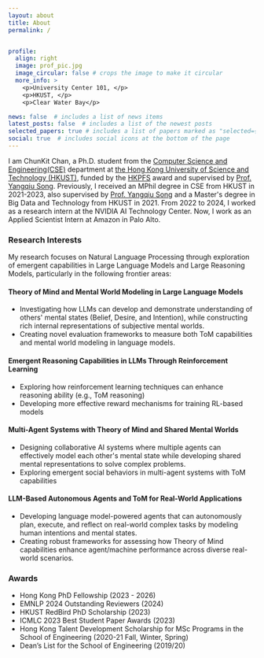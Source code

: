 ```yaml
---
layout: about
title: About
permalink: /


profile:
  align: right
  image: prof_pic.jpg
  image_circular: false # crops the image to make it circular
  more_info: >
    <p>University Center 101, </p>
    <p>HKUST, </p>
    <p>Clear Water Bay</p>

news: false  # includes a list of news items
latest_posts: false  # includes a list of the newest posts
selected_papers: true # includes a list of papers marked as "selected={true}"
social: true  # includes social icons at the bottom of the page
---
```


I am ChunKit Chan, a Ph.D. student from the [Computer Science and Engineering(CSE)](https://cse.hkust.edu.hk/) department at [the Hong Kong University of Science and Technology (HKUST)](https://hkust.edu.hk/zh-hant), funded by the [HKPFS](https://fytgs.hkust.edu.hk/scholarships/hong-kong-phd-fellowship-scheme) award and supervised by [Prof. Yangqiu Song](https://cse.hkust.edu.hk/~yqsong/). Previously, I received an MPhil degree in CSE from HKUST in 2021-2023, also supervised by [Prof. Yangqiu Song](https://cse.hkust.edu.hk/~yqsong/) and a Master's degree in Big Data and Technology from HKUST in 2021. From 2022 to 2024, I worked as a research intern at the NVIDIA AI Technology Center. Now, I work as an Applied Scientist Intern at Amazon in Palo Alto.


### Research Interests 
My research focuses on Natural Language Processing through exploration of emergent capabilities in Large Language Models and Large Reasoning Models, particularly in the following frontier areas:

#### Theory of Mind and Mental World Modeling in Large Language Models
* Investigating how LLMs can develop and demonstrate understanding of others' mental states (Belief, Desire, and Intention), while constructing rich internal representations of subjective mental worlds.
* Creating novel evaluation frameworks to measure both ToM capabilities and mental world modeling in language models.

#### Emergent Reasoning Capabilities in LLMs Through Reinforcement Learning
* Exploring how reinforcement learning techniques can enhance reasoning ability (e.g., ToM reasoning)
* Developing more effective reward mechanisms for training RL-based models

#### Multi-Agent Systems with Theory of Mind and Shared Mental Worlds
* Designing collaborative AI systems where multiple agents can effectively model each other's mental state while developing shared mental representations to solve complex problems.
* Exploring emergent social behaviors in multi-agent systems with ToM capabilities

#### LLM-Based Autonomous Agents and ToM for Real-World Applications
* Developing language model-powered agents that can autonomously plan, execute, and reflect on real-world complex tasks by modeling human intentions and mental states.
* Creating robust frameworks for assessing how Theory of Mind capabilities enhance agent/machine performance across diverse real-world scenarios.

### Awards
* Hong Kong PhD Fellowship (2023 - 2026)
* EMNLP 2024 Outstanding Reviewers (2024)
* HKUST RedBird PhD Scholarship (2023)
* ICMLC 2023 Best Student Paper Awards (2023)
* Hong Kong Talent Development Scholarship for MSc Programs in the School of Engineering (2020-21 Fall, Winter, Spring)
* Dean’s List for the School of Engineering (2019/20)



